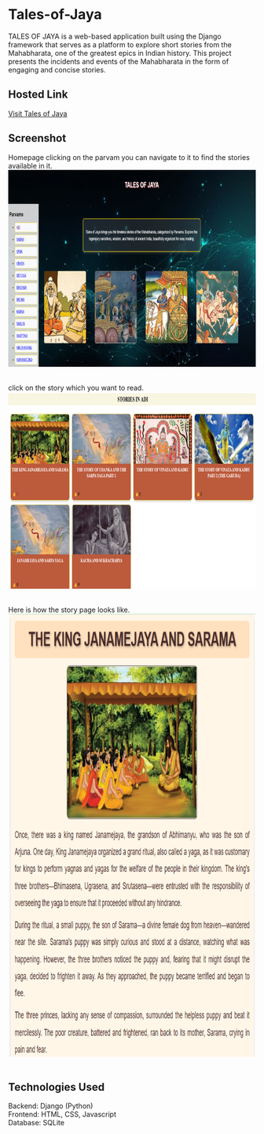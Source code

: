 # Tales-of-Jaya
TALES OF JAYA is a web-based application built using the Django framework that serves as a platform to explore short stories from the Mahabharata, one of the greatest epics in Indian history. This project presents the incidents and events of the Mahabharata in the form of engaging and concise stories.

## Hosted Link
[Visit Tales of Jaya](https://sril32996.pythonanywhere.com)

## Screenshot
Homepage
clicking on the parvam you can navigate to it to find the stories available in it.
<img src="screenshots/Screenshot 2025-03-05 190901.png" alt="Screenshot of the project" width="800" height="400"><br/><br/>

click on the story which you want to read.
<img src="screenshots/Screenshot 2025-03-05 190934.png" alt="Screenshot of the project" width="800" height = "400"><br/><br/>

Here is how the story page looks like.
<img src="screenshots/Screenshot 2025-03-05 190952.png" alt="Screenshot of the project" width="800" height = "900"><br/><br/>

## Technologies Used
Backend: Django (Python)<br> 
Frontend: HTML, CSS, Javascript <br> 
Database: SQLite





